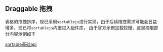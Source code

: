## Draggable 拖拽

<template>
    <div class="global-anchor">
      <b-anchor :scroll-offset="100">
        <b-anchor-link href="#ji-chu-yong-fa" title="基础用法"></b-anchor-link>
      </b-anchor>
    </div>
</template>

表格的拖拽排序，现已采用`sortablejs`进行实现，由于后续拖拽需求可能会日益增多，现已将`sortablejs`内置进入组件库，
由于官方示例加载较慢，这里摘取部分内容示例如下

[sortable基础api](https://element.eleme.cn/)

